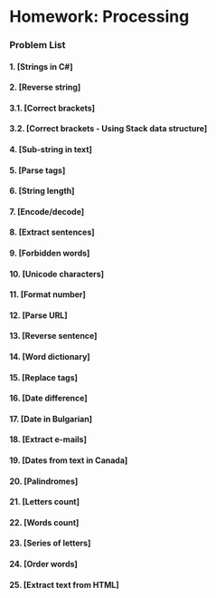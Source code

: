 Homework: Processing
====================

### Problem List

#### 1. [Strings in C#]
#### 2. [Reverse string]
#### 3.1. [Correct brackets]
#### 3.2. [Correct brackets - Using Stack data structure]
#### 4. [Sub-string in text]
#### 5. [Parse tags]
#### 6. [String length]
#### 7. [Encode/decode]
#### 8. [Extract sentences]
#### 9. [Forbidden words]
#### 10. [Unicode characters]
#### 11. [Format number]
#### 12. [Parse URL]
#### 13. [Reverse sentence]
#### 14. [Word dictionary]
#### 15. [Replace tags]
#### 16. [Date difference]
#### 17. [Date in Bulgarian]
#### 18. [Extract e-mails]
#### 19. [Dates from text in Canada]
#### 20. [Palindromes]
#### 21. [Letters count]
#### 22. [Words count]
#### 23. [Series of letters]
#### 24. [Order words]
#### 25. [Extract text from HTML]
